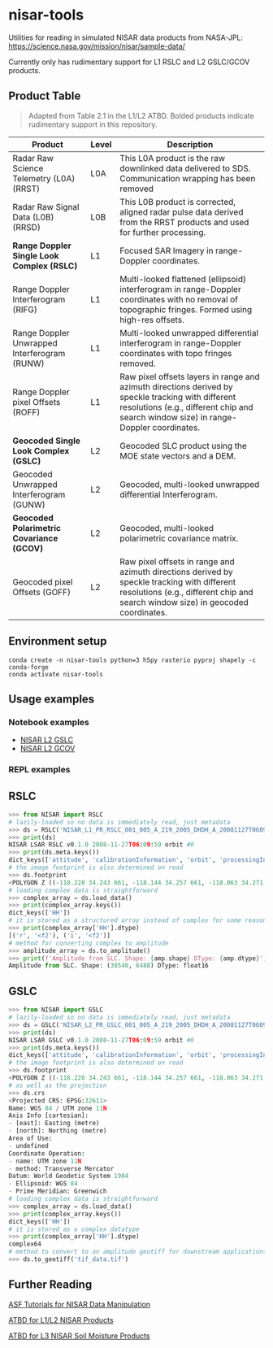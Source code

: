 # nisar-tools

Utilities for reading in simulated NISAR data products from NASA-JPL:
https://science.nasa.gov/mission/nisar/sample-data/

Currently only has rudimentary support for L1 RSLC and L2 GSLC/GCOV products.

## Product Table

> Adapted from Table 2.1 in the L1/L2 ATBD. Bolded products indicate rudimentary support in this repository.

| Product                                   | Level | Description                                                                                                         |
|-------------------------------------------|-------|---------------------------------------------------------------------------------------------------------------------|
| Radar Raw Science Telemetry (L0A) (RRST) | L0A   | This L0A product is the raw downlinked data delivered to SDS. Communication wrapping has been removed                |
| Radar Raw Signal Data (L0B) (RRSD)        | L0B   | This L0B product is corrected, aligned radar pulse data derived from the RRST products and used for further processing. |
| **Range Doppler Single Look Complex (RSLC)** | L1    | Focused SAR Imagery in range-Doppler coordinates.                                                                   |
| Range Doppler Interferogram (RIFG)        | L1    | Multi-looked flattened (ellipsoid) interferogram in range-Doppler coordinates with no removal of topographic fringes. Formed using high-res offsets. |
| Range Doppler Unwrapped Interferogram (RUNW) | L1 | Multi-looked unwrapped differential interferogram in range-Doppler coordinates with topo fringes removed.            |
| Range Doppler pixel Offsets (ROFF)         | L1    | Raw pixel offsets layers in range and azimuth directions derived by speckle tracking with different resolutions (e.g., different chip and search window size) in range-Doppler coordinates. |
| **Geocoded Single Look Complex (GSLC)**        | L2    | Geocoded SLC product using the MOE state vectors and a DEM.                                                        |
| Geocoded Unwrapped Interferogram (GUNW)    | L2    | Geocoded, multi-looked unwrapped differential Interferogram.                                                      |
| **Geocoded Polarimetric Covariance (GCOV)**    | L2    | Geocoded, multi-looked polarimetric covariance matrix.                                                             |
| Geocoded pixel Offsets (GOFF)               | L2    | Raw pixel offsets in range and azimuth directions derived by speckle tracking with different resolutions (e.g., different chip and search window size) in geocoded coordinates. |

## Environment setup

```console
conda create -n nisar-tools python=3 h5py rasterio pyproj shapely -c conda-forge
conda activate nisar-tools
```

## Usage examples

### Notebook examples
- [NISAR L2 GSLC](notebooks/gslc.ipynb)
- [NISAR L2 GCOV](notebooks/gcov.ipynb)

### REPL examples

## RSLC
```python
>>> from NISAR import RSLC
# lazily-loaded so no data is immediately read, just metadata
>>> ds = RSLC('NISAR_L1_PR_RSLC_001_005_A_219_2005_DHDH_A_20081127T060959_20081127T061015_P01101_F_N_J_001.h5')
>>> print(ds)
NISAR LSAR RSLC v0.1.0 2008-11-27T06:09:59 orbit #0
>>> print(ds.meta.keys())
dict_keys(['attitude', 'calibrationInformation', 'orbit', 'processingInformation', 'geolocation', 'identification'])
# the image footprint is also determined on read
>>> ds.footprint
<POLYGON Z ((-118.228 34.243 661, -118.144 34.257 661, -118.063 34.271 661, ...>
# loading complex data is straightforward
>>> complex_array = ds.load_data()
>>> print(complex_array.keys())
dict_keys(['HH'])
# it is stored as a structured array instead of complex for some reason
>>> print(complex_array['HH'].dtype)
[('r', '<f2'), ('i', '<f2')]
# method for converting complex to amplitude
>>> amplitude_array = ds.to_amplitude()
>>> print(f'Amplitude from SLC. Shape: {amp.shape} DType: {amp.dtype}')
Amplitude from SLC. Shape: (30540, 6488) DType: float16
```

## GSLC
```python
>>> from NISAR import GSLC
# lazily-loaded so no data is immediately read, just metadata
>>> ds = GSLC('NISAR_L2_PR_GSLC_001_005_A_219_2005_DHDH_A_20081127T060959_20081127T061015_P01101_F_N_J_001.h5')
>>> print(ds)
NISAR LSAR GSLC v0.1.0 2008-11-27T06:09:59 orbit #0
>>> print(ds.meta.keys())
dict_keys(['attitude', 'calibrationInformation', 'orbit', 'processingInformation', 'radar', 'identification'])
# the image footprint is also determined on read
>>> ds.footprint
<POLYGON Z ((-118.228 34.243 661, -118.144 34.257 661, -118.063 34.271 661, ...>
# as well as the projection
>>> ds.crs
<Projected CRS: EPSG:32611>
Name: WGS 84 / UTM zone 11N
Axis Info [cartesian]:
- [east]: Easting (metre)
- [north]: Northing (metre)
Area of Use:
- undefined
Coordinate Operation:
- name: UTM zone 11N
- method: Transverse Mercator
Datum: World Geodetic System 1984
- Ellipsoid: WGS 84
- Prime Meridian: Greenwich
# loading complex data is straightforward
>>> complex_array = ds.load_data()
>>> print(complex_array.keys())
dict_keys(['HH'])
# it is stored as a complex datatype
>>> print(complex_array['HH'].dtype)
complex64
# method to convert to an amplitude geotiff for downstream applications
>>> ds.to_geotiff('tif_data.tif')
```

## Further Reading

[ASF Tutorials for NISAR Data Manipulation](https://www.earthdata.nasa.gov/learn/tutorials/work-nisar-sample-data)

[ATBD for L1/L2 NISAR Products](https://nisar.asf.earthdatacloud.nasa.gov/NISAR-SAMPLE-DATA/DOCS/NISAR_D-95677_NASA_L1_L2_ATBD_20231112_R3.4_w-sigs.pdf)

[ATBD for L3 NISAR Soil Moisture Products](https://nisar.asf.earthdatacloud.nasa.gov/NISAR-SAMPLE-DATA/DOCS/NISAR_D-107679_L3SM_ATBD_R3.3_20230428_w-sigs.pdf)

